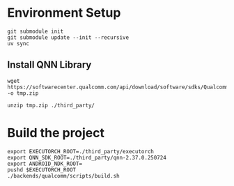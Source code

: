 # Environment Setup

```shell
git submodule init
git submodule update --init --recursive
uv sync
```

## Install QNN Library

```shell
wget https://softwarecenter.qualcomm.com/api/download/software/sdks/Qualcomm_AI_Runtime_Community/All/2.37.0.250724/v2.37.0.250724.zip -o tmp.zip

unzip tmp.zip ./third_party/ 
```

# Build the project

```shell
export EXECUTORCH_ROOT=./third_party/executorch
export QNN_SDK_ROOT=./third_party/qnn-2.37.0.250724
export ANDROID_NDK_ROOT=
pushd $EXECUTORCH_ROOT
./backends/qualcomm/scripts/build.sh
```
